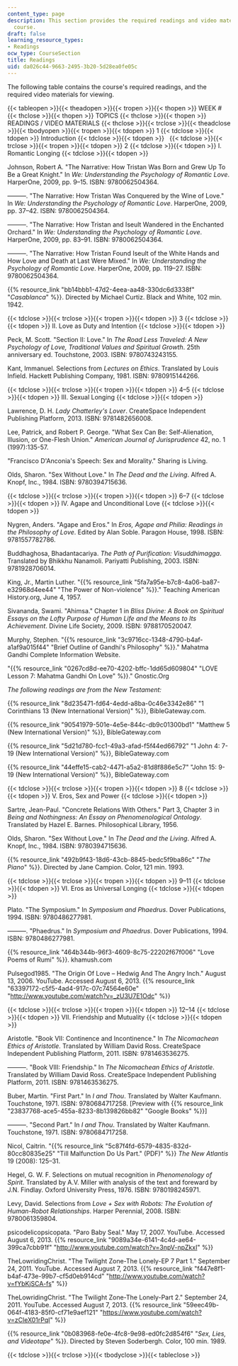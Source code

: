 ```yaml
---
content_type: page
description: This section provides the required readings and video materials for the
  course.
draft: false
learning_resource_types:
- Readings
ocw_type: CourseSection
title: Readings
uid: da026c44-9663-2495-3b20-5d28ea0fe05c
---
```

The following table contains the course's required readings, and the required video materials for viewing.

{{< tableopen >}}{{< theadopen >}}{{< tropen >}}{{< thopen >}}
WEEK #
{{< thclose >}}{{< thopen >}}
TOPICS
{{< thclose >}}{{< thopen >}}
READINGS / VIDEO MATERIALS
{{< thclose >}}{{< trclose >}}{{< theadclose >}}{{< tbodyopen >}}{{< tropen >}}{{< tdopen >}}
1
{{< tdclose >}}{{< tdopen >}}
Introduction
{{< tdclose >}}{{< tdopen >}}
 
{{< tdclose >}}{{< trclose >}}{{< tropen >}}{{< tdopen >}}
2
{{< tdclose >}}{{< tdopen >}}
I. Romantic Longing
{{< tdclose >}}{{< tdopen >}}

Johnson, Robert A. "The Narrative: How Tristan Was Born and Grew Up To Be a Great Knight." In *We: Understanding the Psychology of Romantic Love*. HarperOne, 2009, pp. 9–15. ISBN: 9780062504364. 

———. "The Narrative: How Tristan Was Conquered by the Wine of Love." In *We: Understanding the Psychology of Romantic Love*. HarperOne, 2009, pp. 37–42. ISBN: 9780062504364.

———. "The Narrative: How Tristan and Iseult Wandered in the Enchanted Orchard." In *We: Understanding the Psychology of Romantic Love*. HarperOne, 2009, pp. 83–91. ISBN: 9780062504364. 

———. "The Narrative: How Tristan Found Iseult of the White Hands and How Love and Death at Last Were Mixed." In *We: Understanding the Psychology of Romantic Love*. HarperOne, 2009, pp. 119–27. ISBN: 9780062504364. 

{{% resource_link "bb14bbb1-47d2-4eea-aa48-330dc6d3338f" "*Casablanca*" %}}. Directed by Michael Curtiz. Black and White, 102 min. 1942.

{{< tdclose >}}{{< trclose >}}{{< tropen >}}{{< tdopen >}}
3
{{< tdclose >}}{{< tdopen >}}
II. Love as Duty and Intention
{{< tdclose >}}{{< tdopen >}}

Peck, M. Scott. "Section II: Love." In *The Road Less Traveled: A New Psychology of Love, Traditional Values and Spiritual Growth*. 25th anniversary ed. Touchstone, 2003. ISBN: 9780743243155.

Kant, Immanuel. Selections from *Lectures on Ethics*. Translated by Louis Infield. Hackett Publishing Company, 1981. ISBN: 9780915144266.

{{< tdclose >}}{{< trclose >}}{{< tropen >}}{{< tdopen >}}
4–5
{{< tdclose >}}{{< tdopen >}}
III. Sexual Longing
{{< tdclose >}}{{< tdopen >}}

Lawrence, D. H. *Lady Chatterley's Lover*. CreateSpace Independent Publishing Platform, 2013. ISBN: 9781482656008.

Lee, Patrick, and Robert P. George. "What Sex Can Be: Self-Alienation, Illusion, or One-Flesh Union." *American Journal of Jurisprudence* 42, no. 1 (1997):135-57.

"Francisco D'Anconia's Speech: Sex and Morality." Sharing is Living.

Olds, Sharon. "Sex Without Love." In *The Dead and the Living*. Alfred A. Knopf, Inc., 1984. ISBN: 9780394715636.

{{< tdclose >}}{{< trclose >}}{{< tropen >}}{{< tdopen >}}
6–7
{{< tdclose >}}{{< tdopen >}}
IV. Agape and Unconditional Love
{{< tdclose >}}{{< tdopen >}}

Nygren, Anders. "Agape and Eros." In *Eros,* *Agape and Philia: Readings in the Philosophy of Love*. Edited by Alan Soble. Paragon House, 1998. ISBN: 9781557782786.

Buddhaghosa, Bhadantacariya. *The Path of Purification: Visuddhimagga*. Translated by Bhikkhu Nanamoli. Pariyatti Publishing, 2003. ISBN: 9781928706014.

King, Jr., Martin Luther. "{{% resource_link "5fa7a95e-b7c8-4a06-ba87-e32968d4ee44" "The Power of Non-violence" %}}." Teaching American History.org, June 4, 1957.

Sivananda, Swami. "Ahimsa." Chapter 1 in *Bliss Divine: A Book on Spiritual Essays on the Lofty Purpose of Human Life and the Means to Its Achievement*. Divine Life Society, 2009. ISBN: 9788170520047.

Murphy, Stephen. "{{% resource_link "3c9716cc-1348-4790-b4af-a1af9a015f44" "Brief Outline of Gandhi's Philosophy" %}}." Mahatma Gandhi Complete Information Website.

"{{% resource_link "0267cd8d-ee70-4202-bffc-1dd65d609804" "LOVE Lesson 7: Mahatma Gandhi On Love" %}}." Gnostic.Org

*The following readings are from the New Testament:*

{{% resource_link "8d235471-fd64-4edd-a8ba-0c46e3342e86" "1 Corinthians 13 (New International Version)" %}}, BibleGateway.com.

{{% resource_link "90541979-501e-4e5e-844c-db9c01300bd1" "Matthew 5 (New International Version)" %}}, BibleGateway.com

{{% resource_link "5d21d780-fcc1-49a3-afad-f5f44ed66792" "1 John 4: 7-19 (New International Version)" %}}, BibleGateway.com

{{% resource_link "44effe15-cab2-4471-a5a2-81d8f886e5c7" "John 15: 9-19 (New International Version)" %}}, BibleGateway.com

{{< tdclose >}}{{< trclose >}}{{< tropen >}}{{< tdopen >}}
8
{{< tdclose >}}{{< tdopen >}}
V. Eros, Sex and Power
{{< tdclose >}}{{< tdopen >}}

Sartre, Jean-Paul. "Concrete Relations With Others." Part 3, Chapter 3 in *Being and Nothingness: An Essay on Phenomenological Ontology*. Translated by Hazel E. Barnes. Philosophical Library, 1956.

Olds, Sharon. "Sex Without Love." In *The Dead and the Living*. Alfred A. Knopf, Inc., 1984. ISBN: 9780394715636.

{{% resource_link "492b9f43-18d6-43cb-8845-bedc5f9ba86c" "*The Piano*" %}}. Directed by Jane Campion. Color, 121 min. 1993.

{{< tdclose >}}{{< trclose >}}{{< tropen >}}{{< tdopen >}}
9–11
{{< tdclose >}}{{< tdopen >}}
VI. Eros as Universal Longing
{{< tdclose >}}{{< tdopen >}}

Plato. "The Symposium." In *Symposium and Phaedrus*. Dover Publications, 1994. ISBN: 9780486277981.

———. "Phaedrus." In *Symposium and Phaedrus*. Dover Publications, 1994. ISBN: 9780486277981.

{{% resource_link "464b344b-96f3-4609-8c75-22202f67f006" "Love Poems of Rumi" %}}. khamush.com

Pulsegod1985. "The Origin Of Love – Hedwig And The Angry Inch." August 13, 2006. YouTube. Accessed August 6, 2013. {{% resource_link "63397172-c5f5-4ad4-917c-07c74564e60e" "http://www.youtube.com/watch?v=_zU3U7E1Odc" %}}

{{< tdclose >}}{{< trclose >}}{{< tropen >}}{{< tdopen >}}
12–14
{{< tdclose >}}{{< tdopen >}}
VII. Friendship and Mutuality
{{< tdclose >}}{{< tdopen >}}

Aristotle. "Book VII: Continence and Incontinence." In *The Nicomachean Ethics of Aristotle*. Translated by William David Ross. CreateSpace Independent Publishing Platform, 2011. ISBN: 9781463536275.

———. "Book VIII: Friendship." In *The Nicomachean Ethics of Aristotle*. Translated by William David Ross. CreateSpace Independent Publishing Platform, 2011. ISBN: 9781463536275.

Buber, Martin. "First Part." In *I and Thou*. Translated by Walter Kaufmann. Touchstone, 1971. ISBN: 9780684717258. \[Preview with {{% resource_link "23837768-ace5-455a-8233-8b139826bb82" "Google Books" %}}\]

———. "Second Part." In *I and Thou*. Translated by Walter Kaufmann. Touchstone, 1971. ISBN: 9780684717258.

Nicol, Caitrin. "{{% resource_link "5c87f4fd-6579-4835-832d-80cc80835e25" "Till Malfunction Do Us Part.\" (PDF)" %}} *The New Atlantis* 19 (2008): 125–31.

Hegel, G. W. F. Selections on mutual recognition in *Phenomenology of Spirit*. Translated by A.V. Miller with analysis of the text and foreward by J.N. Findlay. Oxford University Press, 1976. ISBN: 9780198245971.

Levy, David. Selections from *Love + Sex with Robots: The Evolution of Human-Robot Relationships*. Harper Perennial, 2008. ISBN: 9780061359804.

psicodelicopsicopata. "Paro Baby Seal." May 17, 2007. YouTube. Accessed August 6, 2013. {{% resource_link "9089a34e-6141-4c4d-ae64-399ca7cbb91f" "http://www.youtube.com/watch?v=3npV-npZkxI" %}}

TheLowridingChrist. "The Twilight Zone-The Lonely-EP 7 Part 1." September 24, 2011. YouTube. Accessed August 7, 2013. {{% resource_link "f447e8f1-b4af-473e-99b7-cf5d0eb914cd" "http://www.youtube.com/watch?v=fYbKjSCA-fs" %}}

TheLowridingChrist. "The Twilight Zone-The Lonely-Part 2." September 24, 2011. YouTube. Accessed August 7, 2013. {{% resource_link "59eec49b-064f-4183-85f0-cf71e9aef121" "https://www.youtube.com/watch?v=zCleX01rPqI" %}}

{{% resource_link "0b083968-fe0e-4fc8-9e98-ed0fc2d854f6" "*Sex, Lies, and Videotape*" %}}. Directed by Steven Soderbergh. Color, 100 min. 1989.

{{< tdclose >}}{{< trclose >}}{{< tbodyclose >}}{{< tableclose >}}